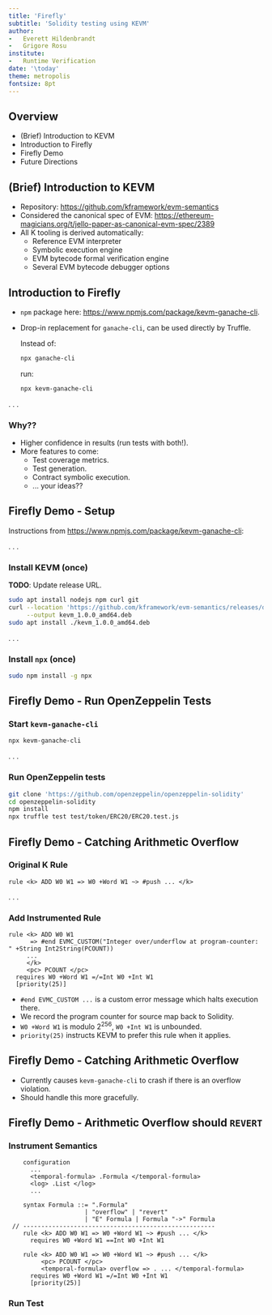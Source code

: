 ```yaml
---
title: 'Firefly'
subtitle: 'Solidity testing using KEVM'
author:
-   Everett Hildenbrandt
-   Grigore Rosu
institute:
-   Runtime Verification
date: '\today'
theme: metropolis
fontsize: 8pt
---
```


Overview
--------

-   (Brief) Introduction to KEVM
-   Introduction to Firefly
-   Firefly Demo
-   Future Directions

(Brief) Introduction to KEVM
----------------------------

-   Repository: <https://github.com/kframework/evm-semantics>
-   Considered the canonical spec of EVM: <https://ethereum-magicians.org/t/jello-paper-as-canonical-evm-spec/2389>
-   All K tooling is derived automatically:
    -   Reference EVM interpreter
    -   Symbolic execution engine
    -   EVM bytecode formal verification engine
    -   Several EVM bytecode debugger options

Introduction to Firefly
-----------------------

-   `npm` package here: <https://www.npmjs.com/package/kevm-ganache-cli>.
-   Drop-in replacement for `ganache-cli`, can be used directly by Truffle.

    Instead of:

    ```sh
    npx ganache-cli
    ```

    run:

    ```sh
    npx kevm-ganache-cli
    ```

. . .

### Why??

-   Higher confidence in results (run tests with both!).
-   More features to come:
    -   Test coverage metrics.
    -   Test generation.
    -   Contract symbolic execution.
    -   ... your ideas??

Firefly Demo - Setup
--------------------

Instructions from <https://www.npmjs.com/package/kevm-ganache-cli>:

. . .

### Install KEVM (once)

**TODO**: Update release URL.

```sh
sudo apt install nodejs npm curl git
curl --location 'https://github.com/kframework/evm-semantics/releases/download/v1.0.0-9ae34f5/kevm_1.0.0_amd64.deb' \
     --output kevm_1.0.0_amd64.deb
sudo apt install ./kevm_1.0.0_amd64.deb
```

. . .

### Install `npx` (once)

```sh
sudo npm install -g npx
```

Firefly Demo - Run OpenZeppelin Tests
-------------------------------------

### Start `kevm-ganache-cli`

```sh
npx kevm-ganache-cli
```

. . .

### Run OpenZeppelin tests

```sh
git clone 'https://github.com/openzeppelin/openzeppelin-solidity'
cd openzeppelin-solidity
npm install
npx truffle test test/token/ERC20/ERC20.test.js
```

Firefly Demo - Catching Arithmetic Overflow
-------------------------------------------

### Original K Rule

```k
rule <k> ADD W0 W1 => W0 +Word W1 ~> #push ... </k>
```

. . .

### Add Instrumented Rule

```k
rule <k> ADD W0 W1
      => #end EVMC_CUSTOM("Integer over/underflow at program-counter: " +String Int2String(PCOUNT))
     ...
     </k>
     <pc> PCOUNT </pc>
  requires W0 +Word W1 =/=Int W0 +Int W1
  [priority(25)]
```

-   `#end EVMC_CUSTOM ...` is a custom error message which halts execution there.
-   We record the program counter for source map back to Solidity.
-   `W0 +Word W1` is modulo $2^256$, `W0 +Int W1` is unbounded.
-   `priority(25)` instructs KEVM to prefer this rule when it applies.

Firefly Demo - Catching Arithmetic Overflow
-------------------------------------------

-   Currently causes `kevm-ganache-cli` to crash if there is an overflow violation.
-   Should handle this more gracefully.

Firefly Demo - Arithmetic Overflow should `REVERT`
--------------------------------------------------

### Instrument Semantics

```k
    configuration
      ...
      <temporal-formula> .Formula </temporal-formula>
      <log> .List </log>
      ...

    syntax Formula ::= ".Formula"
                     | "overflow" | "revert"
                     | "E" Formula | Formula "->" Formula
 // -----------------------------------------------------
    rule <k> ADD W0 W1 => W0 +Word W1 ~> #push ... </k>
      requires W0 +Word W1 ==Int W0 +Int W1

    rule <k> ADD W0 W1 => W0 +Word W1 ~> #push ... </k>
         <pc> PCOUNT </pc>
         <temporal-formula> overflow => . ... </temporal-formula>
      requires W0 +Word W1 =/=Int W0 +Int W1
      [priority(25)]
```

### Run Test

```k

```
